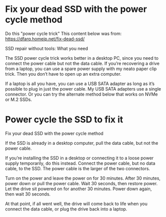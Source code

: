 # Fix your dead SSD with the power cycle method
Do this "power cycle trick"
This content below was from: https://dfarq.homeip.net/fix-dead-ssd/

SSD repair without tools: What you need

The SSD power cycle trick works better in a desktop PC, since you need to connect the power cable but not the data cable.
If you’re recovering a drive from a laptop, you can use a spare power supply with my neato paper clip trick. 
Then you don’t have to open up an extra computer.

If a laptop is all you have, you can use a USB SATA adapter as long as it’s possible to plug in just the power cable.
My USB SATA adapters use a single connector. Or you can try the alternate method below that works on NVMe or M.2 SSDs.

# Power cycle the SSD to fix it
 Fix your dead SSD with the power cycle method

If the SSD is already in a desktop computer, pull the data cable, but not the power cable.

If you’re installing the SSD in a desktop or connecting it to a loose power supply temporarily, do this instead. Connect the power cable, but no data cable, to the SSD. The power cable is the larger of the two connectors.

Turn on the power and leave the power on for 30 minutes. After 30 minutes, power down or pull the power cable. Wait 30 seconds, then restore power. Let the drive sit powered on for another 30 minutes. Power down again, then wait 30 seconds.

At that point, if all went well, the drive will come back to life when you connect the data cable, or plug the drive back into a laptop.


